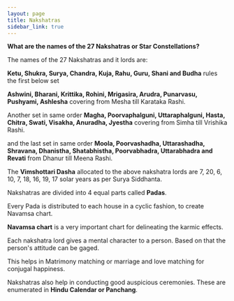 ```yaml
---
layout: page
title: Nakshatras
sidebar_link: true
---
```


**What are the names of the 27 Nakshatras or Star Constellations?**

The names of the 27 Nakshatras and it lords are:

**Ketu, Shukra, Surya, Chandra, Kuja, Rahu, Guru, Shani and Budha** rules the first below set

**Ashwini, Bharani, Krittika, Rohini, Mrigasira, Arudra, Punarvasu, Pushyami, Ashlesha** covering from Mesha till Karataka Rashi.

Another set in same order
**Magha, Poorvaphalguni, Uttaraphalguni, Hasta, Chitra, Swati, Visakha, Anuradha, Jyestha** covering from Simha till Vrishika Rashi.

and the last set in same order
**Moola, Poorvashadha, Uttarashadha, Shravana, Dhanistha, Shatabhistha, Poorvabhadra, Uttarabhadra and Revati** from Dhanur till Meena Rashi.

The **Vimshottari Dasha** allocated to the above nakshatra lords are 7, 20, 6, 10, 7, 18, 16, 19, 17 solar years as per Surya Siddhanta.

Nakshatras are divided into 4 equal parts called **Padas**.

Every Pada is distributed to each house in a cyclic fashion, to create Navamsa chart.

**Navamsa chart** is a very important chart for delineating the karmic effects.

Each nakshatra lord gives a mental character to a person. Based on that the person's attitude can be gaged.

This helps in Matrimony matching or marriage and love matching for conjugal happiness.

Nakshatras also help in conducting good auspicious ceremonies. These are enumerated in **Hindu Calendar or Panchang**.
